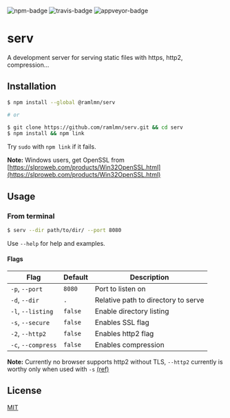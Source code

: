 ![npm-badge](https://img.shields.io/npm/v/@ramlmn/serv.svg?&style=flat-square)
![travis-badge](https://img.shields.io/travis/ramlmn/serv/master.svg?label=Travis&style=flat-square)
![appveyor-badge](https://img.shields.io/appveyor/ci/r0mflip/serv.svg?label=Appveyor&style=flat-square)

# serv

A development server for serving static files with https, http2, compression...

## Installation

``` bash
$ npm install --global @ramlmn/serv

# or

$ git clone https://github.com/ramlmn/serv.git && cd serv
$ npm install && npm link
```
Try `sudo` with `npm link` if it fails.

**Note:** Windows users, get OpenSSL from
[https://slproweb.com/products/Win32OpenSSL.html](https://slproweb.com/products/Win32OpenSSL.html)

## Usage

### From terminal
``` bash
$ serv --dir path/to/dir/ --port 8080
```

Use `--help` for help and examples.
#### Flags

Flag                | Default   | Description
--------------------|-----------|-----------------------------------------------
 `-p`, `--port`     | `8080`    | Port to listen on
 `-d`, `--dir`      | `.`       | Relative path to directory to serve
 `-l`, `--listing`  | `false`   | Enable directory listing
 `-s`, `--secure`   | `false`   | Enables SSL flag
 `-2`, `--http2`    | `false`   | Enables http2 flag
 `-c`, `--compress` | `false`   | Enables compression

**Note:** Currently no browser supports http2 without TLS, `--http2` currently is
worthy only when used with `-s`
[(ref)](https://nodejs.org/api/http2.html#http2_server_side_example)

## License
[MIT](LICENSE)
